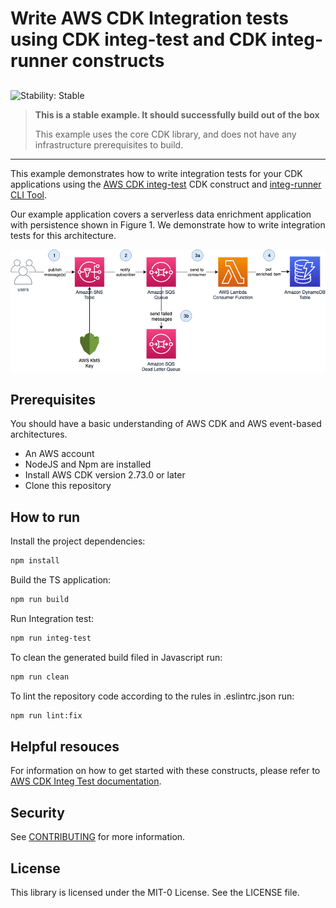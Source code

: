 # Write AWS CDK Integration tests using CDK integ-test and CDK integ-runner constructs

## <!--BEGIN STABILITY BANNER-->

![Stability: Stable](https://img.shields.io/badge/stability-Stable-success.svg?style=for-the-badge)

> **This is a stable example. It should successfully build out of the box**
>
> This example uses the core CDK library, and does not have any infrastructure prerequisites to build.

---

<!--END STABILITY BANNER-->

This example demonstrates how to write integration tests for your CDK applications using the [AWS CDK integ-test](https://docs.aws.amazon.com/cdk/api/v2/docs/integ-tests-alpha-readme.html) CDK construct and [integ-runner CLI Tool](https://github.com/aws/aws-cdk/tree/main/packages/%40aws-cdk/integ-runner).

Our example application covers a serverless data enrichment application with persistence shown in Figure 1. We demonstrate how to write integration tests for this architecture. 

![Figure 1](./images/sample-architecture.png)

## Prerequisites

You should have a basic understanding of AWS CDK and AWS event-based architectures.

- An AWS account
- NodeJS and Npm are installed
- Install AWS CDK version 2.73.0 or later
- Clone this repository

## How to run

Install the project dependencies:

```bash
npm install
```

Build the TS application:

```bash
npm run build
```

Run Integration test:

```bash
npm run integ-test
```

To clean the generated build filed in Javascript run:

```bash
npm run clean
```

To lint the repository code according to the rules in .eslintrc.json run:

```bash
npm run lint:fix
```

## Helpful resouces
For information on how to get started with these constructs, please refer to [AWS CDK Integ Test documentation](https://docs.aws.amazon.com/cdk/api/v2/docs/integ-tests-alpha-readme.html).

## Security

See [CONTRIBUTING](CONTRIBUTING.md#security-issue-notifications) for more information.

## License

This library is licensed under the MIT-0 License. See the LICENSE file.
